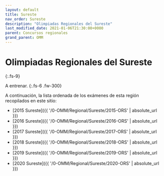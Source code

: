 ```yaml
---
layout: default
title: Sureste
nav_order: Sureste
description: "Olimpiadas Regionales del Sureste"
last_modified_date: 2021-01-06T21:30:00+0000
parent: Concursos regionales
grand_parent: OMM
---
```


<link rel="stylesheet" href="{{ '/assets/css/just-the-docs-degAzul.css' | absolute_url }}">
<script>
    jtd.setTheme('degAzul');
</script>

<!--Enviado por José Hdz. Stgo. al correo polynomm@outlook.com el 1 de enero de 2021-->

# Olimpiadas Regionales del&nbsp;<span class="deg-sitio deg-sitio-texto">Sureste</span>
{:.fs-9}

A entrenar.
{:.fs-6 .fw-300}

A continuación, la lista ordenada de los exámenes de esta región recopilados en este sitio:

* [2015 Sureste]({{ '/0-OMM/Regional/Sureste/2015-ORS' | absolute_url }})
* [2016 Sureste]({{ '/0-OMM/Regional/Sureste/2016-ORS' | absolute_url }})
* [2017 Sureste]({{ '/0-OMM/Regional/Sureste/2017-ORS' | absolute_url }})
* [2018 Sureste]({{ '/0-OMM/Regional/Sureste/2018-ORS' | absolute_url }})
* [2019 Sureste]({{ '/0-OMM/Regional/Sureste/2019-ORS' | absolute_url }})
* [2020 Sureste]({{ '/0-OMM/Regional/Sureste/2020-ORS' | absolute_url }})

